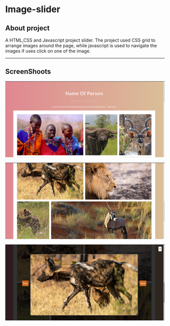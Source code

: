 # Image-slider

## About project

A HTML,CSS and Javascript project slider. The project used CSS grid to arrange images around the page, while javascript is used to navigate the 
images if uses click on one of the image.

<hr/>

## ScreenShoots

![heading of the page](./Screenshots/Screenshot%20from%202022-08-24%2022-25-58.png)

![middle of the page](./Screenshots/Screenshot%20from%202022-08-24%2022-26-25.png)

![slider](./Screenshots/Screenshot%20from%202022-08-24%2022-26-49.png)